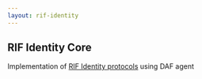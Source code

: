 ```yaml
---
layout: rif-identity
---
```


## RIF Identity Core

Implementation of [RIF Identity protocols](../../specs/#protocols) using DAF agent
